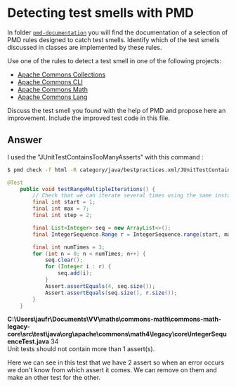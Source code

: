 # Detecting test smells with PMD

In folder [`pmd-documentation`](../pmd-documentation) you will find the documentation of a selection of PMD rules designed to catch test smells.
Identify which of the test smells discussed in classes are implemented by these rules.

Use one of the rules to detect a test smell in one of the following projects:

- [Apache Commons Collections](https://github.com/apache/commons-collections)
- [Apache Commons CLI](https://github.com/apache/commons-cli)
- [Apache Commons Math](https://github.com/apache/commons-math)
- [Apache Commons Lang](https://github.com/apache/commons-lang)

Discuss the test smell you found with the help of PMD and propose here an improvement.
Include the improved test code in this file.

## Answer

I used the "JUnitTestContainsTooManyAsserts" with this command : 

```bash
$ pmd check -f html -R category/java/bestpractices.xml/JUnitTestContainsTooManyAsserts -d C:/Users/jaufr/Documents/VV/maths -r rendu.html
```

```java
@Test
    public void testRangeMultipleIterations() {
        // Check that we can iterate several times using the same instance.
        final int start = 1;
        final int max = 7;
        final int step = 2;

        final List<Integer> seq = new ArrayList<>();
        final IntegerSequence.Range r = IntegerSequence.range(start, max, step);

        final int numTimes = 3;
        for (int n = 0; n < numTimes; n++) {
            seq.clear();
            for (Integer i : r) {
                seq.add(i);
            }
            Assert.assertEquals(4, seq.size());
            Assert.assertEquals(seq.size(), r.size());
        }
    }
```    

__C:\Users\jaufr\Documents\VV\maths\commons-math\commons-math-legacy-core\src\test\java\org\apache\commons\math4\legacy\core\IntegerSequenceTest.java__  34  
Unit tests should not contain more than 1 assert(s).


Here we can see in this test that we have 2 assert so when an error occurs we don't know from which assert it comes. We can remove on them and make an other test for the other.
